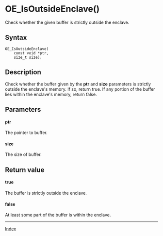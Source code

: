 # OE_IsOutsideEnclave()

Check whether the given buffer is strictly outside the enclave.

## Syntax

    OE_IsOutsideEnclave(
        const void *ptr,
        size_t size);
## Description 

Check whether the buffer given by the **ptr** and **size** parameters is strictly outside the enclave's memory. If so, return true. If any portion of the buffer lies within the enclave's memory, return false.





## Parameters

#### ptr

The pointer to buffer.


#### size

The size of buffer.


## Return value

#### true

The buffer is strictly outside the enclave.


#### false

At least some part of the buffer is within the enclave.


---
[Index](index.md)

